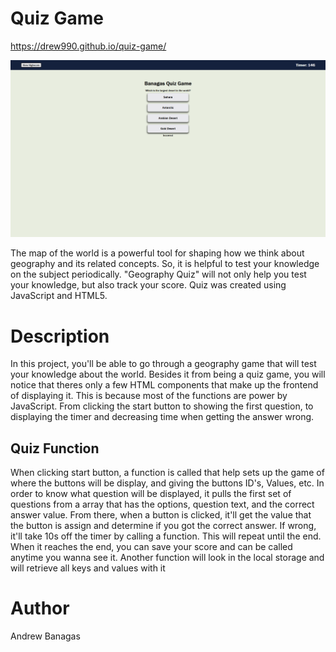 # Quiz Game

https://drew990.github.io/quiz-game/

![ScreenShot](./assets/image/BanagasQuizGame.png)

The map of the world is a powerful tool for shaping how we think about geography and its related concepts. So, it is helpful to test your knowledge on the subject periodically. "Geography Quiz" will not only help you test your knowledge, but also track your score. Quiz was created using JavaScript and HTML5.

# Description

In this project, you'll be able to go through a geography game that will test your knowledge about the world. Besides it from being a quiz game, you will notice that theres only a few HTML components that make up the frontend of displaying it. This is because most of the functions are power by JavaScript. From clicking the start button to showing the first question, to displaying the timer and decreasing time when getting the answer wrong.

## Quiz Function

When clicking start button, a function is called that help sets up the game of where the buttons will be display, and giving the buttons ID's, Values, etc. In order to know what question will be displayed, it pulls the first set of questions from a array that has the options, question text, and the correct answer value. From there, when a button is clicked, it'll get the value that the button is assign and determine if you got the correct answer. If wrong, it'll take 10s off the timer by calling a function. This will repeat until the end. When it reaches the end, you can save your score and can be called anytime you wanna see it. Another function will look in the local storage and will retrieve all keys and values with it

# Author

Andrew Banagas
